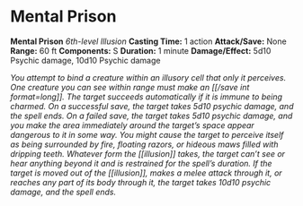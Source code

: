 # Mental Prison

**Mental Prison**
_6th-level Illusion_
**Casting Time:** 1 action
**Attack/Save:** None
**Range:** 60 ft
**Components:** S
**Duration:** 1 minute
**Damage/Effect:** 5d10 Psychic damage, 10d10 Psychic damage

*You attempt to bind a creature within an illusory cell that only it perceives. One creature you can see within range must make an [[/save int format=long]]. The target succeeds automatically if it is immune to being charmed. On a successful save, the target takes 5d10 psychic damage, and the spell ends. On a failed save, the target takes 5d10 psychic damage, and you make the area immediately around the target’s space appear dangerous to it in some way. You might cause the target to perceive itself as being surrounded by fire, floating razors, or hideous maws filled with dripping teeth. Whatever form the [[illusion]] takes, the target can’t see or hear anything beyond it and is restrained for the spell’s duration. If the target is moved out of the [[illusion]], makes a melee attack through it, or reaches any part of its body through it, the target takes 10d10 psychic damage, and the spell ends.*